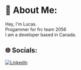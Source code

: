 # 💫 About Me:
Hey, I'm Lucas. <br>
Progammer for frc team 2056 <br>
I am a developer based in Canada.<br>


## 🌐 Socials:
[![LinkedIn](https://img.shields.io/badge/LinkedIn-%230077B5.svg?logo=linkedin&logoColor=white)](https://linkedin.com/in/lucas-joel) 
